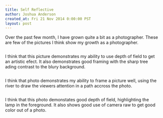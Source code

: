 ```yaml
---
title: Self Reflective
author: Joshua Anderson
created_at: Fri 21 Nov 2014 0:00:00 PST
layout: post
---
```


Over the past few month, I have grown quite a bit as a photographer. These are few of the pictures I think show my growth as a photographer.

<img class="post-image" src="https://s3.amazonaws.com/xatigo/tree.jpg" alt="">

I think that this picture demonstrates my ability to use depth of field to get an artistic efect. It also demonstrates good framing with the sharp tree ading contrast to the blury background.

<img class="post-image" src="https://s3.amazonaws.com/xatigo/snow.jpg" alt="">

I think that photo demonstrates my ability to frame a picture well, using the river to draw the viewers attention in a path accross the photo.

<img class="post-image" src="https://s3.amazonaws.com/xatigo/lamp.jpg" alt="">

I think that this photo demonstates good depth of field, highlighting the lamp in the foreground. It also shows good use of camera raw to get good color out of a photo.
